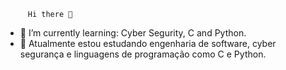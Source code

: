          Hi there 👋

- 🌱 I’m currently learning: Cyber Segurity, C and Python.
- 🥷 Atualmente estou estudando engenharia de software,  cyber segurança e linguagens de programação como C e Python.